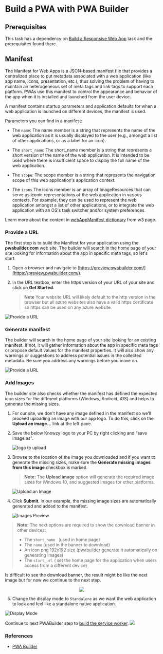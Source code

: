 
# Build a PWA with PWA Builder

## Prerequisites

This task has a dependency on [Build a Responsive Web App](pwa_02_buildWebApp.md) task and the prerequisites found there.

## Manifest

The Manifest for Web Apps is a JSON-based manifest file that provides a centralized place to put metadata associated with a web application (like app name, icons, presentation, etc.), thus solving the problem of having to maintain an heterogeneous set of meta tags and link tags to support each platform. PWAs use this manifest to control the appearance and behavior of the app when it is installed and launched from the user device.

A manifest contains startup parameters and application defaults for when a web application is launched on different devices, the manifest is used.

Parameters you can find in a manifest:
+ The `name`:
The name member is a string that represents the name of the web application as it is usually displayed to the user (e.g., amongst a list of other applications, or as a label for an icon).

+ The `short_name`:
The short_name member is a string that represents a short version of the name of the web application. It is intended to be used where there is insufficient space to display the full name of the web application.

+ The `scope`:
The scope member is a string that represents the navigation scope of this web application's application context.

+ The `icons`
The icons member is an array of ImageResources that can serve as iconic representations of the web application in various contexts. For example, they can be used to represent the web application amongst a list of other applications, or to integrate the web application with an OS's task switcher and/or system preferences.

Learn more about the content in [ webAppManifest dictionary](https://www.w3.org/TR/appmanifest/#webappmanifest-dictionary) from w3 page.

### Provide a URL

The first step is to build the Manifest for your application using the **pwabuilder.com** web site. The builder will search in the home page of your site looking for information about the app in specific meta tags, so let's start.

1. Open a browser and navigate to [https://preview.pwabuilder.com/](https://preview.pwabuilder.com/).
2. In the URL textbox, enter the https version of your URL of your site and click on **Get Started**.

    > **Note** Your website URL will likely default to the http version in the browser but all azure websites also have a valid https certificate so https can be used on any azure website.

![Provide a URL](/Media/Picture18.jpg)

### Generate manifest
The builder will search in the home page of your site looking for an existing manifest. If not, it will gather information about the app in specific meta tags or propose default values for the manifest properties. It will also show any warnings or suggestions to address potential issues in the collected metadata. Be sure you address any warnings before you move on.

![Provide a URL](/Media/Picture19.jpg)

### Add Images

The builder site also checks whether the manifest has defined the expected icon sizes for the different platforms (Windows, Android, iOS) and helps to generate the missing sizes.


1. For our site, we don't have any image defined in the manifest so we'll proceed uploading an image with our app logo. To do this, click on the **Upload an image…** link at the left pane.

2. Save the below Knowzy logo to your PC by right clicking and "save image as".

    ![logo to upload](/Media/Picture20.png)

3. Browse to the location of the image you downloaded and if you want to generate the missing sizes, make sure the **Generate missing images from this image** checkbox is marked.

    > **Note:** The **Upload image** option will generate the required image sizes for Windows 10, and suggested images for other platforms.

    ![Upload an Image](/Media/Picture21.jpg)
    

4. Click **Submit**. In our example, the missing image sizes are automatically generated and added to the manifest.

    ![Images Preview](/Media/Picture22.jpg)

  > **Note:** The next options are required to show the download banner in other devices:
  >+ The `short_name ` (used in home page)
  >+ The `name` (used in the banner to download)
  >+ An icon png 192x192 size (pwabuilder generate it automatically on generating images)
  >+ The `start_url` ( set the home page for the application when users access from a different device)

  Is difficult to see the download banner, the result might be like the next image but for now we continue to the next step.

<p align="center">
  <img src="/Media/Picture22.jpeg">
</p>

5.  Change the display mode to `Standalone` as we want the web application to look and feel like a standalone native application.

![Display Mode](/Media/Picture23.PNG)

Continue to next PWABuilder step to [build the service worker](Lab-part-04.md).
![](/Media/Picture24.jpg)

### References

- [PWA Builder](https://preview.pwabuilder.com/)
